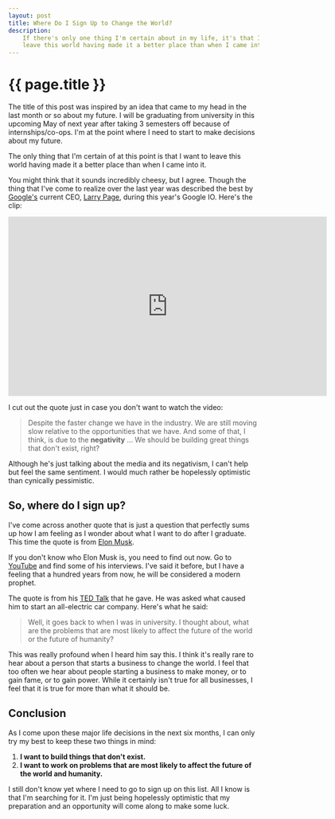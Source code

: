 ```yaml
---
layout: post
title: Where Do I Sign Up to Change the World?
description:
    If there's only one thing I'm certain about in my life, it's that I want to
    leave this world having made it a better place than when I came into it.
---
```


{{ page.title }}
================

The title of this post was inspired by an idea that came to my head in the last
month or so about my future. I will be graduating from university in this
upcoming May of next year after taking 3 semesters off because of
internships/co-ops. I'm at the point where I need to start to make decisions
about my future.

The only thing that I'm certain of at this point is that I want to leave this
world having made it a better place than when I came into it.

You might think that it sounds incredibly cheesy, but I agree. Though the thing that
I've come to realize over the last year was described the best by
[Google's][google] current CEO, [Larry Page][page], during this year's Google
IO. Here's the clip:

<div class="gallery medium">
    <iframe width="640" height="360" src="http://www.youtube.com/embed/h4CFhT4Mrcg?rel=0&start=432&end=&autoplay=0" frameborder="0" allowfullscreen></iframe>
</div>

I cut out the quote just in case you don't want to watch the video:

> Despite the faster change we have in the industry. We are still moving slow
> relative to the opportunities that we have. And some of that, I think, is due
> to the **negativity** ... We should be building great things that don't exist,
> right?

Although he's just talking about the media and its negativism, I can't help but
feel the same sentiment. I would much rather be hopelessly optimistic than
cynically pessimistic.

## So, where do I sign up?

I've come across another quote that is just a question that perfectly sums up
how I am feeling as I wonder about what I want to do after I graduate. This time
the quote is from [Elon Musk][musk].

If you don't know who Elon Musk is, you need to find out now. Go to
[YouTube][yt] and find some of his interviews. I've said it before, but I have a
feeling that a hundred years from now, he will be considered a modern prophet.

The quote is from his [TED Talk][ted] that he gave. He was asked what caused him
to start an all-electric car company. Here's what he said:

>  Well, it goes back to when I was in university. I thought about, what are the
>  problems that are most likely to affect the future of the world or the future
>  of humanity?

This was really profound when I heard him say this. I think it's really rare to
hear about a person that starts a business to change the world. I feel that too
often we hear about people starting a business to make money, or to gain fame,
or to gain power. While it certainly isn't true for all businesses, I feel that
it is true for more than what it should be.

## Conclusion

As I come upon these major life decisions in the next six months, I can only
try my best to keep these two things in mind:

1. **I want to build things that don't exist.**
2. **I want to work on problems that are most likely to affect the future of the
   world and humanity.**

I still don't know yet where I need to go to sign up on this list. All I know is
that I'm searching for it. I'm just being hopelessly optimistic that my
preparation and an opportunity will come along to make some luck.

[cba]: http://en.wikipedia.org/wiki/Cost%E2%80%93benefit_analysis
[ted]: http://www.ted.com/talks/elon_musk_the_mind_behind_tesla_spacex_solarcity.html
[musk]: http://en.wikipedia.org/wiki/Elon_Musk
[yt]: http://www.youtube.com
[google]: http://www.google.com
[page]: http://en.wikipedia.org/wiki/Larry_Page
